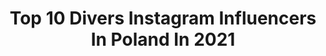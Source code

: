 ---
title: Top 10 Divers Instagram Influencers In Poland In 2021
description: >-
  Find top divers Instagram influencers in Poland in 2021. Most popular hashtags: #love #diver #polska #model.
platform: Instagram
hits: 20
text_top: Discover the most popular Instagram profiles on inBeat.
text_bottom: inBeat holds 20 Instagram influencers like this in Poland for you to contact.
profiles:
  - username: "nylaa_a"
    fullname: >-
      Natalia Lewandowska🌸
    bio: >-
      Diver 💦Mermaid🧜‍♀️1999 📍Warsaw 🇵🇱🇻🇳 💌 biznes.nyla@gmail.com 🌸Tiktok: Nylaa.a +1M follow 😻@cat.alek
    location: "Poland"
    followers: 42110
    engagement: 1066
    commentsToLikes: 0.032615
    id: ck8t0dcalronv0j78dt7aq6yk
    verified: false
    hashtags: "#nickelodeon, #nickfluencer, #youareawsome, #samsungpolska"
  - username: "m_glowacki_"
    fullname: >-
      Marcin Głowacki 🇵🇱
    bio: >-
      "Amat victoria curam" 🏆 🥇XDL Championship Series USA 🥇Stunt GP 🥇Ouest Bike Show 🥇Czech Stunt Day
    location: "Poland"
    followers: 15728
    engagement: 597
    commentsToLikes: 0.011468
    id: ck15ty0ypkgml0i19xos9ndop
    verified: false
    hashtags: "#scorpion, #kawasaki, #300v2, #dext"
  - username: "smycel"
    fullname: >-
      
    bio: >-
      Watches that are/were on my wrist⌚️
    location: "Poland"
    followers: 4594
    engagement: 912
    commentsToLikes: 0.111368
    id: ck8t8ngopl3810j789d98eo1z
    verified: false
    hashtags: "#rolexgmtmaster2, #jaegerlecoultrereverso, #handmadestrap, #submariner"
  - username: "kasiakmiotek"
    fullname: >-
      Kasia Kmiotek
    bio: >-
      I believe in magic 💫 22.08 - 2.09 Mazury ✨ Contact: kmiotekkasia@gmail.com Also📸: ✨ #photographer ✨ #flowerlover ✨ #contentcreator
    location: "Poland"
    followers: 9646
    engagement: 387
    commentsToLikes: 0.027914
    id: ck5c54w582qip0i116f1i0ful
    verified: false
    hashtags: "#knowthismind, #katowice, #mandel, #abandoned"
  - username: "harpactira_fangs"
    fullname: >-
      harpactira_fangs
    bio: >-
      ;) ➖➖Hi➖➖ I will post here mainly photos of spiders🕷🕸 📱iphone xs 📸 sony a58 📷 Minolta 100mm 2.8 macro Enjoy! 😎 (unf for unf) 😝🇵🇱 @kostrzembski
    location: "Poland"
    followers: 6704
    engagement: 681
    commentsToLikes: 0.024178
    id: ck9hchvq2lh3d0j78qgu045pm
    verified: false
    hashtags: "#ybyrapora, #theraphosa, #arachnophobia, #arachnidsofinstagram"
  - username: "joanna.cesarz.smps"
    fullname: >-
      Joanna Cesarz 👑
    bio: >-
      🏆 I Polska Supermodelka Plus Size 💃🏽 Booking @onmovemodels_scouts ⭐️ 25 yo, sexology student, Poland ❤️👩🏽‍🤝‍👨🏻 @ben_athens09
    location: "Poland"
    followers: 57204
    engagement: 352
    commentsToLikes: 0.028846
    id: ck5c5o40v3u8x0i1115snqenh
    verified: false
    hashtags: "#tights, #plusmodel, #redlips, #curlyhair"
  - username: "amelia_roman_official"
    fullname: >-
      Amelia Roman
    bio: >-
      Dubai📍 @selectivemgmt @women_milano @mmgmodels @unomodels @lemanagement @parsmanagement @prm_agency @stagemodels #smilefromgdansk @perfectsmile.clinic
    location: "Poland"
    followers: 54784
    engagement: 34
    commentsToLikes: 0.079777
    id: ck6todh1cdgmg0j713eoo6cpo
    verified: false
    hashtags: "#model, #gdansk, #happy, #life"
  - username: "czworonas"
    fullname: >-
      C Z W O R O N A S
    bio: >-
      Family based in #Poland #Warsaw #travelwithkids ♀Karolina @oplotka ♂Jacek @jacekgluchowski ♡ Julka 7yo ♡ Zosia 4yo 📍HOME (again)
    location: "Poland"
    followers: 22578
    engagement: 348
    commentsToLikes: 0.034828
    id: ck15qltgw3gt60i195gtyb6p5
    verified: false
    hashtags: "#traveltheworld, #barcelona, #familyphotography, #4ofus"
  - username: "radekpaczuski"
    fullname: >-
      Radek Paczuski
    bio: >-
      K-1 👊 MMA 🥋 Muay Thai🥊 K1 Global World Champion🏆 FEN Middleweight Champion🏆 DSF Kickboxing Challenge Champion🏆 IronManTriathlonFinisher🏅
    location: "Poland"
    followers: 18241
    engagement: 537
    commentsToLikes: 0.016183
    id: ck5hq40mlsgha0i11l4fvsdsl
    verified: false
    hashtags: "#vacaciones, #calisthenics, #fightsports, #team"
  - username: "baronlady"
    fullname: >-
      PSYCHOLOGY | LIFESTYLE | FIT
    bio: >-
      • people helper 🤝 • psycholog, psychoterapeuta poznawczo-behawioralny w trakcie szkolenia 👩🏻‍🦰 • natubaron@gmail.com 💌 • #inlove 👩‍❤️‍💋‍👨
    location: "Poland"
    followers: 21416
    engagement: 350
    commentsToLikes: 0.043257
    id: ck15t6u95gmyz0i19e5jqqdl0
    verified: false
    hashtags: "#fitnessgirl, #psychology, #fit, #girlswithtattoos"
---